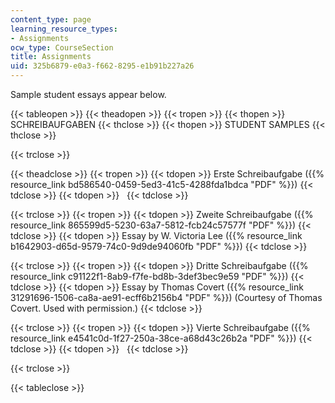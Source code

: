 ```yaml
---
content_type: page
learning_resource_types:
- Assignments
ocw_type: CourseSection
title: Assignments
uid: 325b6879-e0a3-f662-8295-e1b91b227a26
---
```


Sample student essays appear below.

{{< tableopen >}}
{{< theadopen >}}
{{< tropen >}}
{{< thopen >}}
SCHREIBAUFGABEN
{{< thclose >}}
{{< thopen >}}
STUDENT SAMPLES
{{< thclose >}}

{{< trclose >}}

{{< theadclose >}}
{{< tropen >}}
{{< tdopen >}}
Erste Schreibaufgabe ({{% resource_link bd586540-0459-5ed3-41c5-4288fda1bdca "PDF" %}})
{{< tdclose >}}
{{< tdopen >}}
 
{{< tdclose >}}

{{< trclose >}}
{{< tropen >}}
{{< tdopen >}}
Zweite Schreibaufgabe ({{% resource_link 865599d5-5230-63a7-5812-fcb24c57577f "PDF" %}})
{{< tdclose >}}
{{< tdopen >}}
Essay by W. Victoria Lee ({{% resource_link b1642903-d65d-9579-74c0-9d9de94060fb "PDF" %}})
{{< tdclose >}}

{{< trclose >}}
{{< tropen >}}
{{< tdopen >}}
Dritte Schreibaufgabe ({{% resource_link c91122f1-8ab9-f7fe-bd8b-3def3bec9e59 "PDF" %}})
{{< tdclose >}}
{{< tdopen >}}
Essay by Thomas Covert ({{% resource_link 31291696-1506-ca8a-ae91-ecff6b2156b4 "PDF" %}}) (Courtesy of Thomas Covert. Used with permission.)
{{< tdclose >}}

{{< trclose >}}
{{< tropen >}}
{{< tdopen >}}
Vierte Schreibaufgabe ({{% resource_link e4541c0d-1f27-250a-38ce-a68d43c26b2a "PDF" %}})
{{< tdclose >}}
{{< tdopen >}}
 
{{< tdclose >}}

{{< trclose >}}

{{< tableclose >}}